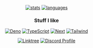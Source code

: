<div align='center'>

  [![stats](https://github-readme-stats-git-masterrstaa-rickstaa.vercel.app/api?username=Endy3032&custom_title=GitHub%20Stats&count_private=true&show_icons=true&theme=nord&bg_color=-60,0e1420,262c38&icon_color=81A1C1&border_radius=10&border_color=2e3440&hide=stars&line_height=24)](https://github.com/anuraghazra/github-readme-stats)
  [![languages](https://github-readme-stats-git-masterrstaa-rickstaa.vercel.app/api/top-langs/?username=Endy3032&theme=nord&bg_color=-45,0e1420,1e2430&border_radius=10&border_color=2e3440&layout=compact&card_width=275)](https://github.com/anuraghazra/github-readme-stats)

### Stuff I like

  [![Deno](https://img.shields.io/badge/deno-Deno?style=for-the-badge&logo=deno&color=1E2430&logoColor=ECEFF4)](http://deno.land/)
  [![TypeScript](https://img.shields.io/badge/TS-TS.svg?style=for-the-badge&logo=typescript&color=1E2430&logoColor=ECEFF4)](https://www.typescriptlang.org/)
  [![Next](https://img.shields.io/badge/next-Next.svg?style=for-the-badge&logo=nextdotjs&color=1E2430&logoColor=ECEFF4)](https://nextjs.org/)
  [![Tailwind](https://img.shields.io/badge/tailwind-Tailwind.svg?style=for-the-badge&logo=tailwind-css&color=1E2430&logoColor=ECEFF4)](https://tailwindcss.com/)

  [![Linktree](https://img.shields.io/badge/Stalk%20Me-Linktree?style=for-the-badge&logo=linktree&color=0EB484&logoColor=FFFFFF)](https://linktr.ee/Endy3032)
  [![Discord Profile](https://img.shields.io/badge/Discord%20Profile-Discord?style=for-the-badge&logo=discord&color=5865F2&logoColor=FFFFFF)](https://discord.com/users/554680253876928512)

</div>
